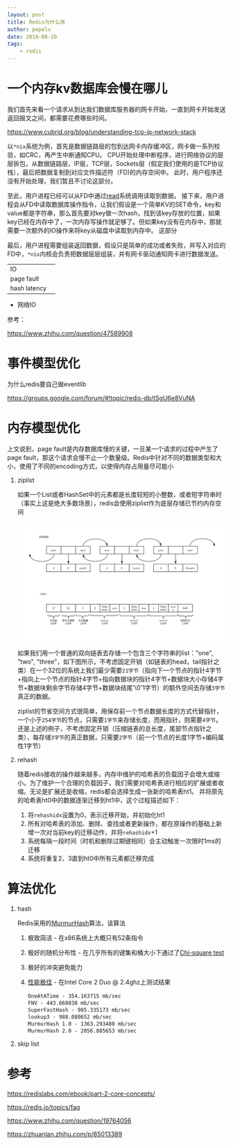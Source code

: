 ```yaml
---
layout: post
title: Redis为什么快
author: pepelu
date: 2019-08-20
tags:
    - redis
---
```


# 一个内存kv数据库会慢在哪儿

我们首先来看一个请求从到达我们数据库服务器的网卡开始，一直到网卡开始发送返回报文之间，都需要花费哪些时间。

https://www.cubrid.org/blog/understanding-tcp-ip-network-stack

以`*nix`系统为例，首先是数据链路层的包到达网卡内存缓冲区，网卡做一系列校验，如CRC，再产生中断通知CPU。
CPU开始处理中断程序，进行网络协议的层层拆包，从数据链路层，IP层，TCP层，Sockets层（假定我们使用的是TCP协议栈），最后把数据复制到对应文件描述符（FD)的内存空间中。
此时，用户程序还没有开始处理，我们暂且不讨论这部分。

至此，用户进程已经可以从FD中通过[read](https://linux.die.net/man/2/read)系统调用读取到数据。
接下来，用户进程会从FD中读取数据库操作指令，让我们假设是一个简单KV的SET命令，key和value都是字符串，那么首先要对key做一次hash，找到该key存放的位置，如果key已经在内存中了，一次内存写操作就足够了。但如果key没有在内存中，那就需要一次额外的IO操作来将key从磁盘中读取到内存中。
这部分

最后，用户进程需要组装返回数据，假设只是简单的成功或者失败，并写入对应的FD中，`*nix`内核会负责把数据层层组装，并有网卡驱动通知网卡进行数据发送。

|||
|---|---
|IO|
|page fault|
|hash latency|

* 网络IO

参考：

https://www.zhihu.com/question/47589908

# 事件模型优化

为什么redis要自己做eventlib

https://groups.google.com/forum/#!topic/redis-db/tSgU6e8VuNA

# 内存模型优化

上文说到，page fault是内存数据库慢的关键，一旦某一个请求的过程中产生了page fault，那这个请求会慢不止一个数量级。Redis中针对不同的数据类型和大小，使用了不同的encoding方式，以使得内存占用量尽可能小

1. ziplist

   如果一个List或者HashSet中的元素都是长度较短的小整数，或者短字符串时（事实上这是绝大多数场景），redis会使用ziplist作为底层存储已节约内存空间

   ![ziplist](../assets/ziplist.jpg)

   如果我们用一个普通的双向链表去存储一个包含三个字符串的list："one", "two", "three"，如下图所示，不考虑固定开销（如链表的head，tail指针之类）在一个32位的系统上我们最少需要`21字节`（指向下一个节点的指针4字节+指向上一个节点的指针4字节+指向数据块的指针4字节+数据块大小存储4字节+数据块剩余字节存储4字节+数据块结尾'\0'1字节）的额外空间去存储`3字节`真正的数据。

   ziplist的节省空间方式很简单，用保存前一个节点数据长度的方式代替指针，一个小于`254字节`的节点，只需要`1字节`来存储长度，而用指针，则需要`4字节`。还是上述的例子，不考虑固定开销（压缩链表的总长度，尾部节点指针之类），每存储`3字节`的真正数据，只需要`2字节`（前一个节点的长度1字节+编码属性1字节）

2. rehash

   随着redis接收的操作越来越多，内存中维护的哈希表的负载因子会增大或缩小。为了维护一个合理的负载因子，我们需要对哈希表进行相应的扩展或者收缩。无论是扩展还是收缩，redis都会选择生成一张新的哈希表ht1。
   并将原先的哈希表ht0中的数据逐渐迁移到ht1中，这个过程描述如下：

   1. 将`rehashidx`设置为0，表示迁移开始，并初始化ht1
   2. 所有对哈希表的添加、删除、查找或者更新操作，都在原操作的基础上新增一次对当前key的迁移动作，并将`rehashidx`+1
   3. 系统每隔一段时间（时机和删除过期键相同）会主动触发一次限时1ms的迁移
   4. 系统将重复2、3直到ht0中所有元素都迁移完成

# 算法优化

1. hash

   Redis采用的[MurmurHash](https://sites.google.com/site/murmurhash/)算法，该算法
   1. 极致简洁 - 在x86系统上大概只有52条指令
   2. 极好的随机分布性 - 在几乎所有的键集和桶大小下通过了[Chi-square test](https://en.wikipedia.org/wiki/Chi-square_test)
   3. 极好的冲突避免能力
   4. [性能极佳](https://www.strchr.com/hash_functions) - 在Intel Core 2 Duo @ 2.4ghz上测试结果

      ```
      OneAtATime - 354.163715 mb/sec
      FNV - 443.668038 mb/sec
      SuperFastHash - 985.335173 mb/sec
      lookup3 - 988.080652 mb/sec
      MurmurHash 1.0 - 1363.293480 mb/sec
      MurmurHash 2.0 - 2056.885653 mb/sec
      ```

2. skip list

# 参考

https://redislabs.com/ebook/part-2-core-concepts/

https://redis.io/topics/faq

https://www.zhihu.com/question/19764056

https://zhuanlan.zhihu.com/p/65013389